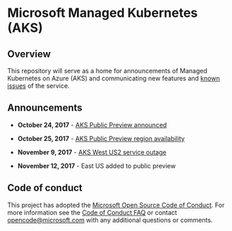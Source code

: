 # Microsoft Managed Kubernetes (AKS)

## Overview

This repository will serve as a home for announcements of Managed Kubernetes on Azure (AKS) and communicating new features and [known issues](https://github.com/Azure/AKS/issues?utf8=%E2%9C%93&q=is%3Aopen%20is%3Aissue%20label%3Aknown-issue) of the service.

## Announcements
* **October 24, 2017** - [AKS Public Preview announced](https://azure.microsoft.com/en-us/blog/introducing-azure-container-service-aks-managed-kubernetes-and-azure-container-registry-geo-replication/)

* **October 25, 2017** - [AKS Public Preview region availability](preview_regions.md)

* **November 9, 2017** - [AKS West US2 service outage](annoucements/service_outage_2017-11-09.md)

* **November 12, 2017** - East US added to public preview


## Code of conduct

This project has adopted the [Microsoft Open Source Code of Conduct](https://opensource.microsoft.com/codeofconduct/). For more information see the [Code of Conduct FAQ](https://opensource.microsoft.com/codeofconduct/faq) or contact [opencode@microsoft.com](mailto:opencode@microsoft.com) with any additional questions or comments.
